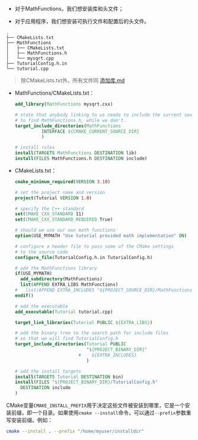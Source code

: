 - 对于MathFunctions，我们想安装库和头文件；

- 对于应用程序，我们想安装可执行文件和配置后的头文件。



```
.
├── CMakeLists.txt
├── MathFunctions
│   ├── CMakeLists.txt
│   ├── MathFunctions.h
│   └── mysqrt.cpp
├── TutorialConfig.h.in
└── tutorial.cpp
```

>除CMakeLists.txt外，所有文件同 [添加库.md](..\1.库相关\添加库.md)





- MathFunctions/CMakeLists.txt：

  ```cmake
  add_library(MathFunctions mysqrt.cxx)
  
  # state that anybody linking to us needs to include the current source dir
  # to find MathFunctions.h, while we don't.
  target_include_directories(MathFunctions
            INTERFACE ${CMAKE_CURRENT_SOURCE_DIR}
            )
  
  # install rules
  install(TARGETS MathFunctions DESTINATION lib)
  install(FILES MathFunctions.h DESTINATION include)
  ```

- CMakeLists.txt：

  ```cmake
  cmake_minimum_required(VERSION 3.10)
  
  # set the project name and version
  project(Tutorial VERSION 1.0)
  
  # specify the C++ standard
  set(CMAKE_CXX_STANDARD 11)
  set(CMAKE_CXX_STANDARD_REQUIRED True)
  
  # should we use our own math functions
  option(USE_MYMATH "Use tutorial provided math implementation" ON)
  
  # configure a header file to pass some of the CMake settings
  # to the source code
  configure_file(TutorialConfig.h.in TutorialConfig.h)
  
  # add the MathFunctions library
  if(USE_MYMATH)
    add_subdirectory(MathFunctions)
    list(APPEND EXTRA_LIBS MathFunctions)
  #   list(APPEND EXTRA_INCLUDES "${PROJECT_SOURCE_DIR}/MathFunctions")
  endif()
  
  # add the executable
  add_executable(Tutorial tutorial.cpp)
  
  target_link_libraries(Tutorial PUBLIC ${EXTRA_LIBS})
  
  # add the binary tree to the search path for include files
  # so that we will find TutorialConfig.h
  target_include_directories(Tutorial PUBLIC
                             "${PROJECT_BINARY_DIR}"
                          #    ${EXTRA_INCLUDES}
                             )
  
  # add the install targets
  install(TARGETS Tutorial DESTINATION bin)
  install(FILES "${PROJECT_BINARY_DIR}/TutorialConfig.h"
    DESTINATION include
  )
  ```





CMake变量`CMAKE_INSTALL_PREFIX`用于决定这些文件被安装到哪里，它是一个安装前缀，即一个目录。如果使用`cmake --install`命令，可以通过`--prefix`参数重写安装前缀。例如：

```sh
cmake --install . --prefix "/home/myuser/installdir"
```
